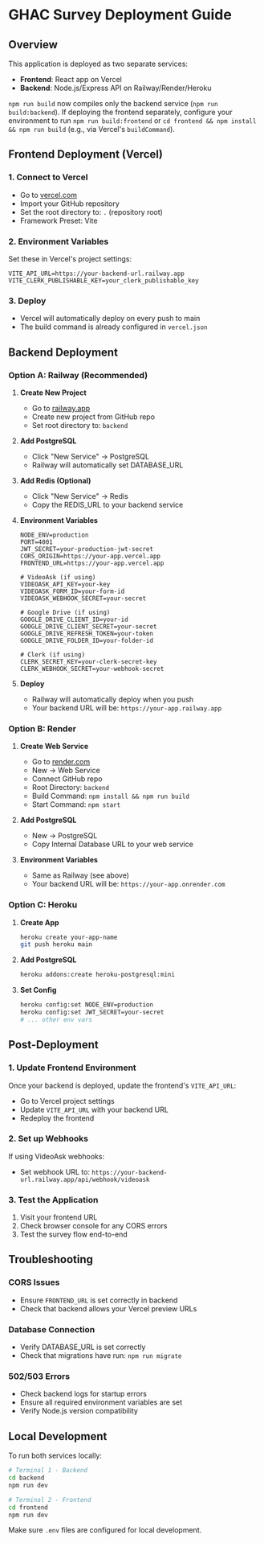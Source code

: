 # GHAC Survey Deployment Guide

## Overview
This application is deployed as two separate services:
- **Frontend**: React app on Vercel
- **Backend**: Node.js/Express API on Railway/Render/Heroku

`npm run build` now compiles only the backend service (`npm run build:backend`). If deploying the frontend separately, configure your environment to run `npm run build:frontend` or `cd frontend && npm install && npm run build` (e.g., via Vercel's `buildCommand`).

## Frontend Deployment (Vercel)

### 1. Connect to Vercel
- Go to [vercel.com](https://vercel.com)
- Import your GitHub repository
- Set the root directory to: `.` (repository root)
- Framework Preset: Vite

### 2. Environment Variables
Set these in Vercel's project settings:
```
VITE_API_URL=https://your-backend-url.railway.app
VITE_CLERK_PUBLISHABLE_KEY=your_clerk_publishable_key
```

### 3. Deploy
- Vercel will automatically deploy on every push to main
- The build command is already configured in `vercel.json`

## Backend Deployment

### Option A: Railway (Recommended)

1. **Create New Project**
   - Go to [railway.app](https://railway.app)
   - Create new project from GitHub repo
   - Set root directory to: `backend`

2. **Add PostgreSQL**
   - Click "New Service" → PostgreSQL
   - Railway will automatically set DATABASE_URL

3. **Add Redis (Optional)**
   - Click "New Service" → Redis
   - Copy the REDIS_URL to your backend service

4. **Environment Variables**
   ```
   NODE_ENV=production
   PORT=4001
   JWT_SECRET=your-production-jwt-secret
   CORS_ORIGIN=https://your-app.vercel.app
   FRONTEND_URL=https://your-app.vercel.app
   
   # VideoAsk (if using)
   VIDEOASK_API_KEY=your-key
   VIDEOASK_FORM_ID=your-form-id
   VIDEOASK_WEBHOOK_SECRET=your-secret
   
   # Google Drive (if using)
   GOOGLE_DRIVE_CLIENT_ID=your-id
   GOOGLE_DRIVE_CLIENT_SECRET=your-secret
   GOOGLE_DRIVE_REFRESH_TOKEN=your-token
   GOOGLE_DRIVE_FOLDER_ID=your-folder-id
   
   # Clerk (if using)
   CLERK_SECRET_KEY=your-clerk-secret-key
   CLERK_WEBHOOK_SECRET=your-webhook-secret
   ```

5. **Deploy**
   - Railway will automatically deploy when you push
   - Your backend URL will be: `https://your-app.railway.app`

### Option B: Render

1. **Create Web Service**
   - Go to [render.com](https://render.com)
   - New → Web Service
   - Connect GitHub repo
   - Root Directory: `backend`
   - Build Command: `npm install && npm run build`
   - Start Command: `npm start`

2. **Add PostgreSQL**
   - New → PostgreSQL
   - Copy Internal Database URL to your web service

3. **Environment Variables**
   - Same as Railway (see above)
   - Your backend URL will be: `https://your-app.onrender.com`

### Option C: Heroku

1. **Create App**
   ```bash
   heroku create your-app-name
   git push heroku main
   ```

2. **Add PostgreSQL**
   ```bash
   heroku addons:create heroku-postgresql:mini
   ```

3. **Set Config**
   ```bash
   heroku config:set NODE_ENV=production
   heroku config:set JWT_SECRET=your-secret
   # ... other env vars
   ```

## Post-Deployment

### 1. Update Frontend Environment
Once your backend is deployed, update the frontend's `VITE_API_URL`:
- Go to Vercel project settings
- Update `VITE_API_URL` with your backend URL
- Redeploy the frontend

### 2. Set up Webhooks
If using VideoAsk webhooks:
- Set webhook URL to: `https://your-backend-url.railway.app/api/webhook/videoask`

### 3. Test the Application
1. Visit your frontend URL
2. Check browser console for any CORS errors
3. Test the survey flow end-to-end

## Troubleshooting

### CORS Issues
- Ensure `FRONTEND_URL` is set correctly in backend
- Check that backend allows your Vercel preview URLs

### Database Connection
- Verify DATABASE_URL is set correctly
- Check that migrations have run: `npm run migrate`

### 502/503 Errors
- Check backend logs for startup errors
- Ensure all required environment variables are set
- Verify Node.js version compatibility

## Local Development
To run both services locally:
```bash
# Terminal 1 - Backend
cd backend
npm run dev

# Terminal 2 - Frontend  
cd frontend
npm run dev
```

Make sure `.env` files are configured for local development.